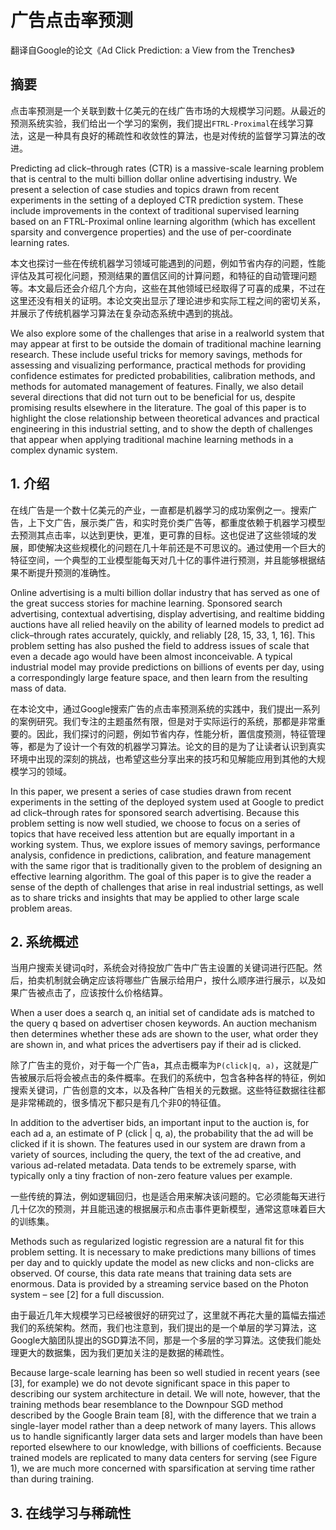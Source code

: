 # 广告点击率预测
翻译自Google的论文《Ad Click Prediction: a View from the Trenches》

## 摘要
点击率预测是一个关联到数十亿美元的在线广告市场的大规模学习问题。从最近的预测系统实验，我们给出一个学习的案例，我们提出`FTRL-Proximal`在线学习算法，这是一种具有良好的稀疏性和收敛性的算法，也是对传统的监督学习算法的改进。

Predicting ad click–through rates (CTR) is a massive-scale learning problem that is central to the multi billion dollar online advertising industry. We present a selection of case studies and topics drawn from recent experiments in the setting of a deployed CTR prediction system. These include improvements in the context of traditional supervised learning based on an FTRL-Proximal online learning algorithm (which has excellent sparsity and convergence properties) and the use of per-coordinate learning rates.

本文也探讨一些在传统机器学习领域可能遇到的问题，例如节省内存的问题，性能评估及其可视化问题，预测结果的置信区间的计算问题，和特征的自动管理问题等。本文最后还会介绍几个方向，这些在其他领域已经取得了可喜的成果，不过在这里还没有相关的证明。本论文突出显示了理论进步和实际工程之间的密切关系，并展示了传统机器学习算法在复杂动态系统中遇到的挑战。

We also explore some of the challenges that arise in a realworld system that may appear at first to be outside the domain of traditional machine learning research. These include useful tricks for memory savings, methods for assessing and visualizing performance, practical methods for providing confidence estimates for predicted probabilities, calibration methods, and methods for automated management of features. Finally, we also detail several directions that did not turn out to be beneficial for us, despite promising results elsewhere in the literature. The goal of this paper is to highlight the close relationship between theoretical advances and practical engineering in this industrial setting, and to show the depth of challenges that appear when applying traditional machine learning methods in a complex dynamic system.

## 1. 介绍
在线广告是一个数十亿美元的产业，一直都是机器学习的成功案例之一。搜索广告，上下文广告，展示类广告，和实时竞价类广告等，都重度依赖于机器学习模型去预测其点击率，以达到更快，更准，更可靠的目标。这也促进了这些领域的发展，即使解决这些规模化的问题在几十年前还是不可思议的。通过使用一个巨大的特征空间，一个典型的工业模型能每天对几十亿的事件进行预测，并且能够根据结果不断提升预测的准确性。

Online advertising is a multi billion dollar industry that has served as one of the great success stories for machine learning. Sponsored search advertising, contextual advertising, display advertising, and realtime bidding auctions have all relied heavily on the ability of learned models to predict ad click–through rates accurately, quickly, and reliably [28, 15, 33, 1, 16]. This problem setting has also pushed the field to address issues of scale that even a decade ago would have been almost inconceivable. A typical industrial model may provide predictions on billions of events per day, using a correspondingly large feature space, and then learn from the resulting mass of data.

在本论文中，通过Google搜索广告的点击率预测系统的实践中，我们提出一系列的案例研究。我们专注的主题虽然有限，但是对于实际运行的系统，那都是非常重要的。因此，我们探讨的问题，例如节省内存，性能分析，置信度预测，特征管理等，都是为了设计一个有效的机器学习算法。论文的目的是为了让读者认识到真实环境中出现的深刻的挑战，也希望这些分享出来的技巧和见解能应用到其他的大规模学习的领域。

In this paper, we present a series of case studies drawn from recent experiments in the setting of the deployed system used at Google to predict ad click–through rates for sponsored search advertising. Because this problem setting is now well studied, we choose to focus on a series of topics that have received less attention but are equally important in a working system. Thus, we explore issues of memory savings, performance analysis, confidence in predictions, calibration, and feature management with the same rigor that is traditionally given to the problem of designing an effective learning algorithm. The goal of this paper is to give the reader a sense of the depth of challenges that arise in real industrial settings, as well as to share tricks and insights that may be applied to other large scale problem areas.

## 2. 系统概述
当用户搜索关键词q时，系统会对待投放广告中广告主设置的关键词进行匹配。然后，拍卖机制就会确定应该将哪些广告展示给用户，按什么顺序进行展示，以及如果广告被点击了，应该按什么价格结算。

When a user does a search q, an initial set of candidate ads is matched to the query q based on advertiser chosen keywords. An auction mechanism then determines whether these ads are shown to the user, what order they are shown in, and what prices the advertisers pay if their ad is clicked.

除了广告主的竞价，对于每一个广告a，其点击概率为`P(click|q, a)`，这就是广告被展示后将会被点击的条件概率。在我们的系统中，包含各种各样的特征，例如搜索关键词，广告创意的文本，以及各种广告相关的元数据。这些特征数据往往都是非常稀疏的，很多情况下都只是有几个非0的特征值。

In addition to the advertiser bids, an important input to the auction is, for each ad a, an estimate of P (click | q, a), the probability that the ad will be clicked if it is shown.  The features used in our system are drawn from a variety of sources, including the query, the text of the ad creative, and various ad-related metadata. Data tends to be extremely sparse, with typically only a tiny fraction of non-zero feature values per example.

一些传统的算法，例如逻辑回归，也是适合用来解决该问题的。它必须能每天进行几十亿次的预测，并且能迅速的根据展示和点击事件更新模型，通常这意味着巨大的训练集。

Methods such as regularized logistic regression are a natural fit for this problem setting. It is necessary to make predictions many billions of times per day and to quickly update the model as new clicks and non-clicks are observed.  Of course, this data rate means that training data sets are enormous. Data is provided by a streaming service based on the Photon system – see [2] for a full discussion.

由于最近几年大规模学习已经被很好的研究过了，这里就不再花大量的篇幅去描述我们的系统架构。然而，我们也注意到，我们提出的是一个单层的学习算法，这Google大脑团队提出的SGD算法不同，那是一个多层的学习算法。这使我们能处理更大的数据集，因为我们更加关注的是数据的稀疏性。

Because large-scale learning has been so well studied in recent years (see [3], for example) we do not devote significant space in this paper to describing our system architecture in detail. We will note, however, that the training methods bear resemblance to the Downpour SGD method described by the Google Brain team [8], with the difference that we train a single-layer model rather than a deep network of many layers. This allows us to handle significantly larger data sets and larger models than have been reported elsewhere to our knowledge, with billions of coefficients. Because trained models are replicated to many data centers for serving (see Figure 1), we are much more concerned with sparsification at serving time rather than during training.

## 3. 在线学习与稀疏性


